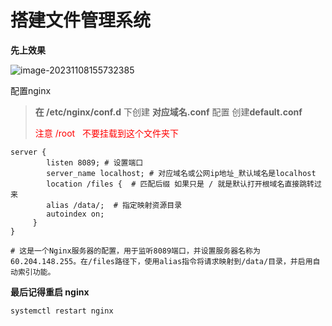 #  搭建文件管理系统

**先上效果**

![image-20231108155732385](https://gitee.com/yao_liuyang/blogImages/raw/master/blogImages/image-20231108155732385.png)

配置nginx

> **在 /etc/nginx/conf.d**   下创建  **对应域名.conf** 配置  创建**default.conf**
>
> <font color='red'>注意 /root   不要挂载到这个文件夹下</font>

```shell
server {
	    listen 8089; # 设置端口 
	    server_name localhost; # 对应域名或公网ip地址_默认域名是localhost
		location /files {  # 匹配后缀 如果只是 / 就是默认打开根域名直接跳转过来
		alias /data/;  # 指定映射资源目录
		autoindex on; 
     }
}

# 这是一个Nginx服务器的配置，用于监听8089端口，并设置服务器名称为60.204.148.255。在/files路径下，使用alias指令将请求映射到/data/目录，并启用自动索引功能。
```

**最后记得重启 nginx**

```nginx
systemctl restart nginx
```

